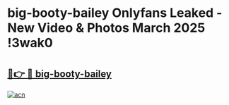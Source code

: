 # big-booty-bailey Onlyfans Leaked - New Video & Photos March 2025 !3wak0

# <h2><a href="https://3t6f9m.iuczelnia.edu.pl?title=big-booty-bailey&ref=3wak0">🔗👉 🔴 big-booty-bailey</a></h2>

[![acn](https://github.com/user-attachments/assets/0f9c940e-d8b0-45ae-aac7-cd30a18b3e1c)](https://3t6f9m.iuczelnia.edu.pl?title=big-booty-bailey&ref=3wak0)

